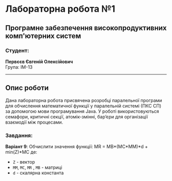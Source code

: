# Лабораторна робота №1

## Програмне забезпечення високопродуктивних комп'ютерних систем

### Студент:
**Первєєв Євгеній Олексійович**  
Група: ІМ-13

---

## Опис роботи

Дана лабораторна робота присвячена розробці паралельної програми для обчислення математичної функції у паралельній системі (ПКС СП) за допомогою мови програмування Java. У роботі використовуються семафори, критичні секції, атомік-змінні, бар’єри для організації взаємодії між процесами.

### Завдання: 

**Варіант 9**: Обчислити значення функції: MR = MB*(MC*MM)*d + min(Z)*MC
де:
- `Z` - вектор
- `MM`, `MC`, `MR` , `MB` - матриці
- `d` - скалярна константа

